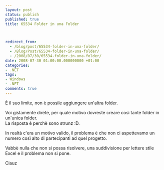 ```yaml
---
layout: post
status: publish
published: true
title: 65534 Folder in una Folder


  
redirect_from: 
  - /blog/post/65534-folder-in-una-folder/
  - /Blog/Post/65534-folder-in-una-folder/
  - /2008/07/30/65534-folder-in-una-folder/
date: 2008-07-30 01:00:00.000000000 +01:00
categories:
- .NET
tags:
- Windows
- .NET
comments: true
---
```

<p><span>&Egrave;&nbsp;il suo limite, non &egrave; possile aggiungere un'altra folder. </span></p>
<p>Voi gistamente direte, per quale motivo dovreste creare cos&igrave; tante folder in un'unica folder. <br />
La risposta &egrave; perch&egrave; sono strunz :D.</p>
<p>In realt&agrave; c'era un motivo valido, il problema &egrave; che non ci aspettevamo un numero cos&igrave; alto di partecipanti ad quel progetto.</p>
<p>Vabb&egrave; nulla che non si possa risolvere, una suddivisione per lettere stile Excel e il problema non si pone.</p>
<p>Ciauz</p>
<p>&nbsp;</p>

